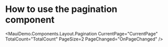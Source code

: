 # How to use the pagination component
<MauiDemo.Components.Layout.Pagination CurrentPage="CurrentPage" TotalCount="TotalCount" PageSize=2 PageChanged="OnPageChanged" />
